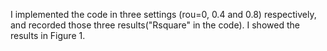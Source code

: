 I implemented the code in three settings (rou=0, 0.4 and 0.8) respectively, and recorded those three results("Rsquare" in the code). 
I showed the results in Figure 1.
